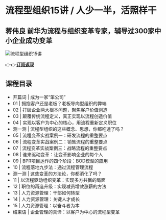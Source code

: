 流程型组织15讲 / 人少一半，活照样干
====================

蒋伟良 **前华为流程与组织变革专家，辅导过300家中小企业成功变革**
------------------------------------

![流程型组织15讲](https://www.geekgay.com/storage/geek/geek_848456efddd9431b834aaa19a8c494e8.jpg)  
  
👉👉[**订阅返现**](https://time.geekbang.org/column/intro/100073301?code=26jDcQ3KadiWfMDlb%2FAfOqjk5lmqjPUxmgiQDYTOh0Q%3D "流程型组织15讲")  
  
课程目录
----

  
  
- 开篇词 | 成为一家“笨公司”
- 01 | 拥抱客户还是老板？老板导向型组织的弊端
- 02 | 打破企业两大根本问题，聚焦客户价值创造
- 03 | 颠覆传统流程定义，真正实现以流程创造价值
- 04 | 实现以客户为中心的核心，用流程重新定义职位
- 测一测 | 流程型组织的这些概念、思想，你都吃透了吗？
- 05 | 流程变革实战案例一：研发流程的重整要点
- 06 | 流程变革实战案例二：销售流程的重整要点
- 07 | 流程变革实战案例三：战略流程的重整要点
- 08 | 谁来驱动变革：让变革影响企业的每个人
- 09 | BPR项目运作的四个阶段：BOD模型的应用
- 10 | 流程落地九步法：通过流程管理流程
- 测一测 | 这些变革的方法论，你都消化了吗？
- 11 | 以流程驱动组织变革：实现多方共赢的局面
- 12 | 职位的再造升级：实现减员增效涨薪的方法
- 13 | 人力资源管理：干部如何转型
- 14 | 人力资源管理：关键人才成长
- 15 | 人力资源管理：以奋斗者为本
- 结束语 | 企业管理的真谛：以客户为中心的流程型变革